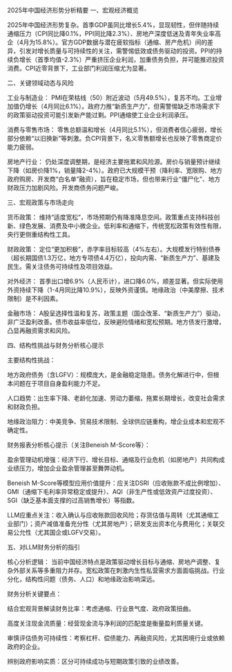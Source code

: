 2025年中国经济形势分析精要
一、宏观经济概览

2025年中国经济形势复杂。首季GDP虽同比增长5.4%，显现韧性，但伴随持续通缩压力（CPI同比降0.1%，PPI同比降2.3%）、房地产深度低迷及青年失业率高企（4月为15.8%）。官方GDP数据与潜在疲软指标（通缩、房产危机）间的差异，引发对增长质量与可持续性的关注，需警惕低效或债务驱动的投资。PPI的持续负增长（首季均值-2.3%）严重挤压企业利润，加重债务负担，并可能推迟投资消费。CPI近零背景下，工业部门利润压缩尤为显著。

二、关键领域动态与风险

工业与制造业： PMI在荣枯线（50）附近波动（5月49.5%），复苏不均。工业增加值仍增长（4月同比6.1%）。政府力推“新质生产力”，但需警惕缺乏市场需求下的政策驱动投资可能引发新产能过剩。PPI通缩使工业企业利润承压。

消费与零售市场： 零售总额温和增长（4月同比5.1%），但消费者信心疲弱，增长部分依赖“以旧换新”等刺激。负CPI背景下，名义零售额增长也反映了零售商定价能力疲弱。

房地产行业： 仍处深度调整期，是经济主要拖累和风险源。房价与销量预计继续下降（如房价降1%，销量降2-4%）。政府已大规模干预（降利率、宽限购、地方政府购房、开发商“白名单”融资），旨在稳定市场，但也带来行业“僵尸化”、地方财政压力加剧风险。开发商债务问题严峻。

三、宏观政策与市场走向

货币政策： 维持“适度宽松”，市场预期仍有降准降息空间。政策重点支持科技创新、绿色发展、消费及中小微企业。低利率和通缩下，传统宽松政策有效性有限，央行更侧重结构性工具。

财政政策： 定位“更加积极”，赤字率目标较高（4%左右）。大规模发行特别债券（超长期国债1.3万亿，地方专项债4.4万亿），投向内需、“新质生产力”、基建及民生。需关注债务可持续性及项目效益。

对外经济： 首季出口增6.9%（人民币计），进口降6.0%，顺差显著。但实际使用外资持续下降（1-4月同比降10.9%），反映外资谨慎。地缘政治（中美摩擦、技术限制）是不利因素。

金融市场： A股呈选择性温和复苏，政策主题（国企改革、“新质生产力”）驱动，非广泛盈利改善。债市收益率低位，反映避险情绪和宽松预期。地方债发行激增，凸显再融资需求和风险。

四、结构性挑战与财务分析核心提示

主要结构性挑战：

地方政府债务（含LGFV）：规模庞大，是金融稳定隐患。债务化解进行中，但根本问题在于项目自身盈利能力不足。

人口趋势：出生率下降、老龄化加速、劳动力萎缩，拖累长期增长，改变社会需求和财政负担。

地缘政治阻力：中美竞争、贸易技术限制、全球供应链重构，增企业成本和宏观不确定性。

财务报表分析核心提示（关注Beneish M-Score等）：

盈余管理动机增强：经济下行、增长目标、通缩及行业危机（如房地产）共同构成业绩压力，增加企业盈余管理甚至舞弊动机。

Beneish M-Score等模型应用价值提升：应关注DSRI（应收账款不成比例增加）、GMI（通缩下毛利率异常稳定或提升）、AQI（非生产性或低效资产过度投资）、SGI（缺乏基本面支撑的过高销售增长）等指数。

LLM应重点关注：收入确认与应收账款回收风险；存货估值与周转（尤其通缩工业部门）；资产减值准备充分性（尤其房地产）；研发支出资本化与费用化；关联交易公允性（尤其国企或LGFV交易）。

五、对LLM财务分析的指引

核心分析逻辑： 当前中国经济特点是政策驱动增长目标与通缩、房地产调整、复杂外部关系等多重阻力并存。宽松政策在刺激内生性私营需求方面面临挑战。行业分化，结构性问题（债务、人口）和地缘政治影响深远。

财务分析关键要点：

结合宏观背景解读财务比率：考虑通缩、行业景气度、政府政策扭曲。

高度关注现金流质量：经营现金流与净利润的匹配度是衡量盈利质量关键。

审慎评估债务可持续性：考察杠杆、偿债能力、再融资风险，尤其困境行业或依赖政府的企业。

辨别政府影响实质：区分可持续成功与短期政策引致的业绩改善。
